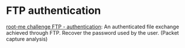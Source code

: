 # FTP authentication

[root-me challenge FTP - authentication](https://www.root-me.org/en/Challenges/Network/FTP-authentication): An authenticated file exchange achieved through FTP. Recover the password used by the user. (Packet capture analysis)
